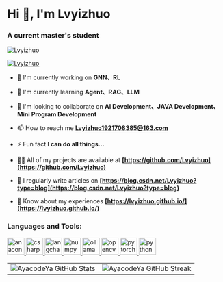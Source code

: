 # Hi 👋, I'm Lvyizhuo

### A current master's student

<p align="left"> <img src="https://komarev.com/ghpvc/?username=Lvyizhuo&label=Profile views&color=0e75b6&style=flat" alt="Lvyizhuo" /> </p>

<p align="left"> <a href="https://github.com/ryo-ma/github-profile-trophy"><img src="https://github-profile-trophy.vercel.app/?username=Lvyizhuo" alt="Lvyizhuo" /></a> </p>

- 🔭 I'm currently working on **GNN、RL**

- 🌱 I'm currently learning **Agent、RAG、LLM**

- 👯 I'm looking to collaborate on **AI Development、JAVA Development、Mini Program Development**

- 📫 How to reach me **Lvyizhuo1921708385@163.com**

- ⚡ Fun fact **I can do all things...**

- 👨‍💻 All of my projects are available at **[https://github.com/Lvyizhuo](https://github.com/Lvyizhuo)**

- 📝 I regularly write articles on **[https://blog.csdn.net/Lvyizhuo?type=blog](https://blog.csdn.net/Lvyizhuo?type=blog)**

- 📄 Know about my experiences **[https://lvyizhuo.github.io/](https://lvyizhuo.github.io/)**

<h3 align="left">Languages and Tools:</h3>
<p align="left">
  <a href="https://developer.mozilla.org/en-US/docs/Web/anaconda" target="_blank" rel="noreferrer">
    <img src="https://skillicons.dev/icons?i=anaconda" alt="anaconda" width="40" height="40"/>
  </a>
  <a href="https://developer.mozilla.org/en-US/docs/Web/csharp" target="_blank" rel="noreferrer">
    <img src="https://skillicons.dev/icons?i=cs" alt="csharp" width="40" height="40"/>
  </a>
  <a href="https://developer.mozilla.org/en-US/docs/Web/langchain" target="_blank" rel="noreferrer">
    <img src="https://cdn.simpleicons.org/langchain/1C3C3C" alt="langchain" width="40" height="40"/>
  </a>
  <a href="https://developer.mozilla.org/en-US/docs/Web/numpy" target="_blank" rel="noreferrer">
    <img src="https://cdn.jsdelivr.net/gh/devicons/devicon/icons/numpy/numpy-original.svg" alt="numpy" width="40" height="40"/>
  </a>
  <a href="https://developer.mozilla.org/en-US/docs/Web/ollama" target="_blank" rel="noreferrer">
    <img src="https://cdn.simpleicons.org/ollama" alt="ollama" width="40" height="40"/>
  </a>
  <a href="https://developer.mozilla.org/en-US/docs/Web/opencv" target="_blank" rel="noreferrer">
    <img src="https://skillicons.dev/icons?i=opencv" alt="opencv" width="40" height="40"/>
  </a>
  <a href="https://developer.mozilla.org/en-US/docs/Web/pytorch" target="_blank" rel="noreferrer">
    <img src="https://skillicons.dev/icons?i=pytorch" alt="pytorch" width="40" height="40"/>
  </a>
  <a href="https://developer.mozilla.org/en-US/docs/Web/seaborn" target="_blank" rel="noreferrer">
    <img src="https://cdn.jsdelivr.net/gh/devicons/devicon/icons/python/python-original.svg" alt="python" width="40" height="40"/>
  </a>
</p>

<table>
  <tr>
    <td>
      <img
        src="https://github-readme-stats.vercel.app/api?username=AyacodeYa&show_icons=true&locale=en"
        alt="AyacodeYa GitHub Stats"
      />
    </td>
    <td>
      <img
        src="https://github-readme-streak-stats.herokuapp.com/?user=AyacodeYa"
        alt="AyacodeYa GitHub Streak"
      />
    </td>
  </tr>
</table>
